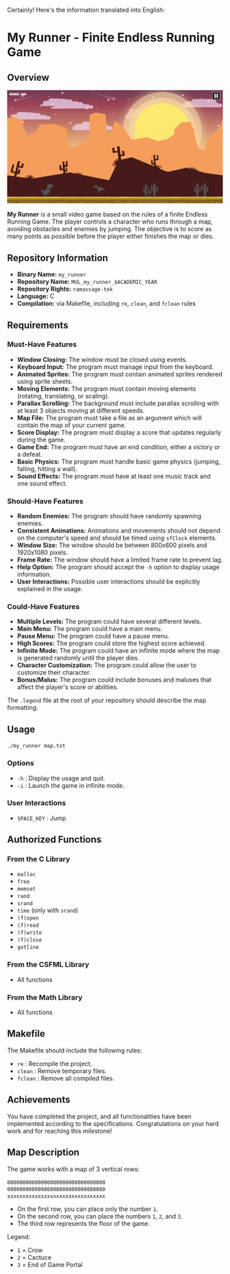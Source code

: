 Certainly! Here's the information translated into English:

# My Runner - Finite Endless Running Game

## Overview

![Game](images/game.png)

**My Runner** is a small video game based on the rules of a finite Endless Running Game. The player controls a character who runs through a map, avoiding obstacles and enemies by jumping. The objective is to score as many points as possible before the player either finishes the map or dies.

## Repository Information

- **Binary Name:** `my_runner`
- **Repository Name:** `MUL_my_runner_$ACADEMIC_YEAR`
- **Repository Rights:** `ramassage-tek`
- **Language:** C
- **Compilation:** via Makefile, including `re`, `clean`, and `fclean` rules

## Requirements

### Must-Have Features
- **Window Closing:** The window must be closed using events.
- **Keyboard Input:** The program must manage input from the keyboard.
- **Animated Sprites:** The program must contain animated sprites rendered using sprite sheets.
- **Moving Elements:** The program must contain moving elements (rotating, translating, or scaling).
- **Parallax Scrolling:** The background must include parallax scrolling with at least 3 objects moving at different speeds.
- **Map File:** The program must take a file as an argument which will contain the map of your current game.
- **Score Display:** The program must display a score that updates regularly during the game.
- **Game End:** The program must have an end condition, either a victory or a defeat.
- **Basic Physics:** The program must handle basic game physics (jumping, falling, hitting a wall).
- **Sound Effects:** The program must have at least one music track and one sound effect.

### Should-Have Features
- **Random Enemies:** The program should have randomly spawning enemies.
- **Consistent Animations:** Animations and movements should not depend on the computer's speed and should be timed using `sfClock` elements.
- **Window Size:** The window should be between 800x600 pixels and 1920x1080 pixels.
- **Frame Rate:** The window should have a limited frame rate to prevent lag.
- **Help Option:** The program should accept the `-h` option to display usage information.
- **User Interactions:** Possible user interactions should be explicitly explained in the usage.

### Could-Have Features
- **Multiple Levels:** The program could have several different levels.
- **Main Menu:** The program could have a main menu.
- **Pause Menu:** The program could have a pause menu.
- **High Scores:** The program could store the highest score achieved.
- **Infinite Mode:** The program could have an infinite mode where the map is generated randomly until the player dies.
- **Character Customization:** The program could allow the user to customize their character.
- **Bonus/Malus:** The program could include bonuses and maluses that affect the player's score or abilities.

The `.legend` file at the root of your repository should describe the map formatting.

## Usage

```
./my_runner map.txt
```

### Options

- `-h` : Display the usage and quit.
- `-i` : Launch the game in infinite mode.

### User Interactions

- `SPACE_KEY` : Jump

## Authorized Functions

### From the C Library
- `malloc`
- `free`
- `memset`
- `rand`
- `srand`
- `time` (only with `srand`)
- `(f)open`
- `(f)read`
- `(f)write`
- `(f)close`
- `getline`

### From the CSFML Library
- All functions

### From the Math Library
- All functions

## Makefile

The Makefile should include the following rules:
- `re` : Recompile the project.
- `clean` : Remove temporary files.
- `fclean` : Remove all compiled files.

## Achievements

You have completed the project, and all functionalities have been implemented according to the specifications. Congratulations on your hard work and for reaching this milestone!

## Map Description

The game works with a map of 3 vertical rows:

```
00000000000000000000000000000000
00000000000000000000000000000000
xxxxxxxxxxxxxxxxxxxxxxxxxxxxxxxx
```

- On the first row, you can place only the number `1`.
- On the second row, you can place the numbers `1`, `2`, and `3`.
- The third row represents the floor of the game.

Legend:
- `1` = Crow
- `2` = Cactuce
- `3` = End of Game Portal